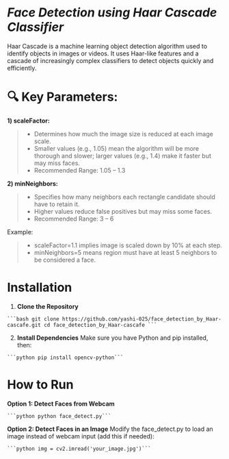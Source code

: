 # *Face Detection using Haar Cascade Classifier*

Haar Cascade is a machine learning object detection algorithm used to identify objects in images or videos. It uses Haar-like features and a cascade of increasingly complex classifiers to detect objects quickly and efficiently.

# 🔍 Key Parameters:
**1) scaleFactor:**
> - Determines how much the image size is reduced at each image scale.
> - Smaller values (e.g., 1.05) mean the algorithm will be more thorough and slower; larger values (e.g., 1.4) make it faster but may miss faces.
> - Recommended Range: 1.05 – 1.3

**2) minNeighbors:**
> - Specifies how many neighbors each rectangle candidate should have to retain it.
> - Higher values reduce false positives but may miss some faces.
> - Recommended Range: 3 – 6

Example:
> - scaleFactor=1.1 implies image is scaled down by 10% at each step.
> - minNeighbors=5 means region must have at least 5 neighbors to be considered a face.

# Installation
1. **Clone the Repository**
<pre><code>```bash git clone https://github.com/yashi-025/face_detection_by_Haar-cascafe.git cd face_detection_by_Haar-cascafe ```</code></pre>

2. **Install Dependencies**
Make sure you have Python and pip installed, then:
<pre><code>```python pip install opencv-python```</code></pre>

# How to Run
**Option 1: Detect Faces from Webcam**
<pre><code>```python python face_detect.py```</code></pre>
**Option 2: Detect Faces in an Image**
Modify the face_detect.py to load an image instead of webcam input (add this if needed):
<pre><code>```python img = cv2.imread('your_image.jpg')```</code></pre>
